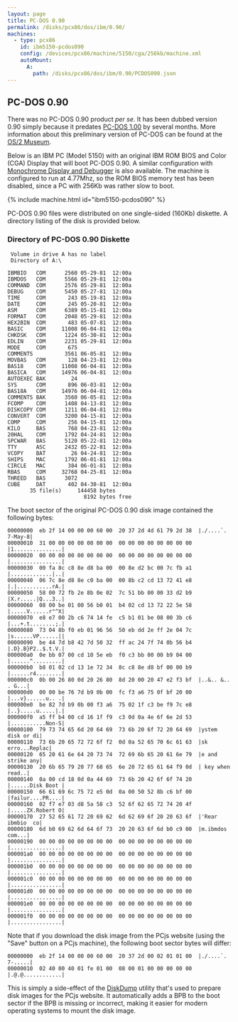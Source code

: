 ```yaml
---
layout: page
title: PC-DOS 0.90
permalink: /disks/pcx86/dos/ibm/0.90/
machines:
  - type: pcx86
    id: ibm5150-pcdos090
    config: /devices/pcx86/machine/5150/cga/256kb/machine.xml
    autoMount:
      A:
        path: /disks/pcx86/dos/ibm/0.90/PCDOS090.json
---
```


PC-DOS 0.90
-----------

There was no PC-DOS 0.90 product *per se*.  It has been dubbed version 0.90 simply because it predates
[PC-DOS 1.00](../1.00/) by several months.  More information about this preliminary version of PC-DOS can
be found at the [OS/2 Museum](http://www.os2museum.com/wp/pc-dos-1-0-but-not-quite/).

Below is an IBM PC (Model 5150) with an original IBM ROM BIOS and Color (CGA) Display that will boot PC-DOS 0.90.
A similar configuration with [Monochrome Display and Debugger](debugger/) is also available.
The machine is configured to run at 4.77Mhz, so the ROM BIOS memory test has been disabled,
since a PC with 256Kb was rather slow to boot.

{% include machine.html id="ibm5150-pcdos090" %}

PC-DOS 0.90 files were distributed on one single-sided (160Kb) diskette.  A directory listing of the disk is
provided below.

### Directory of PC-DOS 0.90 Diskette

	 Volume in drive A has no label
	 Directory of A:\
	
	IBMBIO   COM      2560 05-29-81  12:00a
	IBMDOS   COM      5566 05-29-81  12:00a
	COMMAND  COM      2576 05-29-81  12:00a
	DEBUG    COM      5450 05-27-81  12:00a
	TIME     COM       243 05-19-81  12:00a
	DATE     COM       245 05-20-81  12:00a
	ASM      COM      6389 05-15-81  12:00a
	FORMAT   COM      2048 05-29-81  12:00a
	HEX2BIN  COM       483 05-07-81  12:00a
	BASIC    COM     11008 06-04-81  12:00a
	CHKDSK   COM      1224 05-30-81  12:00a
	EDLIN    COM      2231 05-29-81  12:00a
	MODE     COM       675
	COMMENTS          3561 06-05-81  12:00a
	MOVBAS   COM       128 04-23-81  12:00a
	BAS18    COM     11008 06-04-81  12:00a
	BASICA   COM     14976 06-04-81  12:00a
	AUTOEXEC BAK        24
	SYS      COM       896 06-03-81  12:00a
	BAS18A   COM     14976 06-04-81  12:00a
	COMMENTS BAK      3560 06-05-81  12:00a
	FCOMP    COM      1408 04-13-81  12:00a
	DISKCOPY COM      1211 06-04-81  12:00a
	CONVERT  COM      3200 04-15-81  12:00a
	COMP     COM       256 04-15-81  12:00a
	KILO     BAS       768 04-23-81  12:00a
	20HAL    COM      1792 04-24-81  12:00a
	SPCWAR   BAS      5120 05-22-81  12:00a
	TTY      ASC      2432 05-22-81  12:00a
	VCOPY    BAT        26 04-24-81  12:00a
	SHIPS    MAC      1792 06-01-81  12:00a
	CIRCLE   MAC       384 06-01-81  12:00a
	RBAS     COM     32768 04-25-81  12:00a
	THREED   BAS      3072
	CUBE     DAT       402 04-30-81  12:00a
	       35 file(s)     144458 bytes
	                        8192 bytes free

The boot sector of the original PC-DOS 0.90 disk image contained the following bytes:

	00000000  eb 2f 14 00 00 00 60 00  20 37 2d 4d 61 79 2d 38  |./....`. 7-May-8|
	00000010  31 00 00 00 00 00 00 00  00 00 00 00 00 00 00 00  |1...............|
	00000020  00 00 00 00 00 00 00 00  00 00 00 00 00 00 00 00  |................|
	00000030  00 fa 8c c8 8e d8 ba 00  00 8e d2 bc 00 7c fb a1  |.............|..|
	00000040  06 7c 8e d8 8e c0 ba 00  00 8b c2 cd 13 72 41 e8  |.|...........rA.|
	00000050  58 00 72 fb 2e 8b 0e 02  7c 51 bb 00 00 33 d2 b9  |X.r.....|Q...3..|
	00000060  08 00 be 01 00 56 b0 01  b4 02 cd 13 72 22 5e 58  |.....V......r"^X|
	00000070  e8 e7 00 2b c6 74 14 fe  c5 b1 01 be 08 00 3b c6  |...+.t........;.|
	00000080  73 04 8b f0 eb 01 96 56  50 eb dd 2e ff 2e 04 7c  |s......VP......||
	00000090  be 44 7d b8 42 7d 50 32  ff ac 24 7f 74 0b 56 b4  |.D}.B}P2..$.t.V.|
	000000a0  0e bb 07 00 cd 10 5e eb  f0 c3 bb 00 00 b9 04 00  |......^.........|
	000000b0  b8 01 02 cd 13 1e 72 34  8c c8 8e d8 bf 00 00 b9  |......r4........|
	000000c0  0b 00 26 80 0d 20 26 80  8d 20 00 20 47 e2 f3 bf  |..&.. &.. . G...|
	000000d0  00 00 be 76 7d b9 0b 00  fc f3 a6 75 0f bf 20 00  |...v}......u.. .|
	000000e0  be 82 7d b9 0b 00 f3 a6  75 02 1f c3 be f9 7c e8  |..}.....u.....|.|
	000000f0  a5 ff b4 00 cd 16 1f f9  c3 0d 0a 4e 6f 6e 2d 53  |...........Non-S|
	00000100  79 73 74 65 6d 20 64 69  73 6b 20 6f 72 20 64 69  |ystem disk or di|
	00000110  73 6b 20 65 72 72 6f f2  0d 0a 52 65 70 6c 61 63  |sk erro...Replac|
	00000120  65 20 61 6e 64 20 73 74  72 69 6b 65 20 61 6e 79  |e and strike any|
	00000130  20 6b 65 79 20 77 68 65  6e 20 72 65 61 64 f9 0d  | key when read..|
	00000140  0a 00 cd 18 0d 0a 44 69  73 6b 20 42 6f 6f 74 20  |......Disk Boot |
	00000150  66 61 69 6c 75 72 e5 0d  0a 00 50 52 8b c6 bf 00  |failur....PR....|
	00000160  02 f7 e7 03 d8 5a 58 c3  52 6f 62 65 72 74 20 4f  |.....ZX.Robert O|
	00000170  27 52 65 61 72 20 69 62  6d 62 69 6f 20 20 63 6f  |'Rear ibmbio  co|
	00000180  6d b0 69 62 6d 64 6f 73  20 20 63 6f 6d b0 c9 00  |m.ibmdos  com...|
	00000190  00 00 00 00 00 00 00 00  00 00 00 00 00 00 00 00  |................|
	000001a0  00 00 00 00 00 00 00 00  00 00 00 00 00 00 00 00  |................|
	000001b0  00 00 00 00 00 00 00 00  00 00 00 00 00 00 00 00  |................|
	000001c0  00 00 00 00 00 00 00 00  00 00 00 00 00 00 00 00  |................|
	000001d0  00 00 00 00 00 00 00 00  00 00 00 00 00 00 00 00  |................|
	000001e0  00 00 00 00 00 00 00 00  00 00 00 00 00 00 00 00  |................|
	000001f0  00 00 00 00 00 00 00 00  00 00 00 00 00 00 00 00  |................|

Note that if you download the disk image from the PCjs website (using the "Save" button on a PCjs machine),
the following boot sector bytes will differ:

	00000000  eb 2f 14 00 00 00 60 00  20 37 2d 00 02 01 01 00  |./....`. 7-.....|
	00000010  02 40 00 40 01 fe 01 00  08 00 01 00 00 00 00 00  |.@.@............|

This is simply a side-effect of the [DiskDump](/modules/diskdump/) utility that's used to prepare disk images for the
PCjs website.  It automatically adds a BPB to the boot sector if the BPB is missing or incorrect, making it easier for
modern operating systems to mount the disk image.
